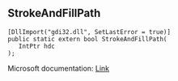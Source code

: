 ## StrokeAndFillPath

```
[DllImport("gdi32.dll", SetLastError = true)]
public static extern bool StrokeAndFillPath(
   IntPtr hdc
);
```

Microsoft documentation: [Link](https://docs.microsoft.com/en-us/windows/win32/api/wingdi/nf-wingdi-strokeandfillpath)
